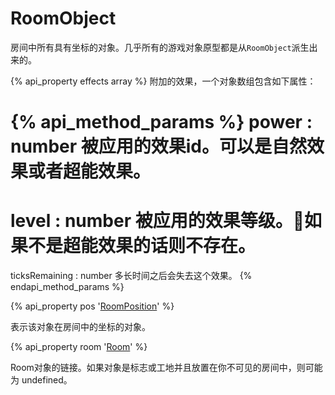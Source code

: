 # RoomObject

房间中所有具有坐标的对象。几乎所有的游戏对象原型都是从`RoomObject`派生出来的。

{% api_property effects array %}
附加的效果，一个对象数组包含如下属性：

{% api_method_params %}
power : number
被应用的效果id。可以是自然效果或者超能效果。
===
level : number
被应用的效果等级。如果不是超能效果的话则不存在。
===
ticksRemaining : number
多长时间之后会失去这个效果。
{% endapi_method_params %}

{% api_property pos '<a href="#RoomPosition">RoomPosition</a>' %}
 


表示该对象在房间中的坐标的对象。



{% api_property room '<a href="#Room">Room</a>' %}



Room对象的链接。如果对象是标志或工地并且放置在你不可见的房间中，则可能为 undefined。


